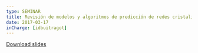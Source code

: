 ```yaml
---
type: SEMINAR
title: Revisión de modelos y algoritmos de predicción de redes cristalinas
date: 2017-03-17
inCharge: [idbuitragot]
---
```


[Download slides](seminar2.pdf)
